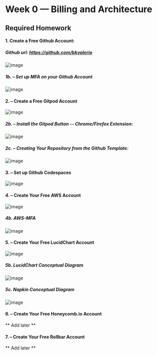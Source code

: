 # Week 0 — Billing and Architecture

## Required Homework

  #### 1. Create a Free Github Account: 
  ##### Github url: https://github.com/bkvalerio

 ![image](https://user-images.githubusercontent.com/98062341/219820579-166b1f20-8e01-41fc-8d97-f012c40ddef3.png)

  ##### 1b. – Set up MFA on your Github Account

 ![image](https://user-images.githubusercontent.com/98062341/219820970-664f7e2c-91a1-4e8a-bc09-4bc82ca1cfd8.png)

  #### 2. – Create a Free Gitpod Account

 ![image](https://user-images.githubusercontent.com/98062341/219821275-9acc5105-5bb8-4475-aae6-d028b316108e.png)

  ##### 2b. – Install the Gitpod Button -- Chrome/Firefox Extension:

 ![image](https://user-images.githubusercontent.com/98062341/219821325-f32b22e3-a835-403b-a21d-e9b373c2447c.png)

  ##### 2c.  – Creating Your Repository from the Github Template:

 ![image](https://user-images.githubusercontent.com/98062341/219556744-84e4831a-e34d-4614-a7b9-6ee40a45bbd1.png)

  #### 3. – Set up Github Codespaces

 ![image](https://user-images.githubusercontent.com/98062341/219557015-4535c64b-0a64-4cf1-9979-bba5990741b4.png)

  #### 4. – Create Your Free AWS Account

 ![image](https://user-images.githubusercontent.com/98062341/219820413-5c1ee7ec-c501-439d-b08c-2f6464d202c9.png)

  ##### 4b. AWS-MFA

 ![image](https://user-images.githubusercontent.com/98062341/219820843-c5bb126c-309f-4f81-b3e2-f9209fad6659.png)

  #### 5. – Create Your Free LucidChart Account

 ![image](https://user-images.githubusercontent.com/98062341/219557497-a8d68249-b1a3-4aad-acd3-98a7d254b0f4.png)

  ##### 5b. LucidChart Conceptual Diagram

 ![image](https://user-images.githubusercontent.com/98062341/219557565-81af09df-9474-4bad-9f1e-da39d766cbef.png)

  ##### 5c. Napkin Conceptual Diagram

 ![image](https://user-images.githubusercontent.com/98062341/219557819-32538c92-63df-444c-8be2-92ad025bbbee.png)

  #### 6. – Create Your Free Honeycomb.io Account
  ** Add later **
  
  #### 7. – Create Your Free Rollbar Account
  ** Add later **

